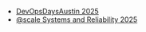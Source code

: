 * [DevOpsDaysAustin 2025](https://github.com/lernae/presentations/blob/main/AI_ML_Networking_Challenges_each_stage.pdf)
* [@scale Systems and Reliability 2025](https://github.com/lernae/presentations/blob/main/Turbocharging_AI_ML_Workloads_LT_each_stage.pdf)
